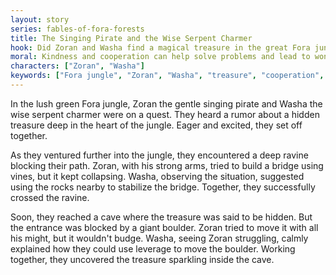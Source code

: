 ```yaml
---
layout: story
series: fables-of-fora-forests
title: The Singing Pirate and the Wise Serpent Charmer
hook: Did Zoran and Washa find a magical treasure in the great Fora jungle?
moral: Kindness and cooperation can help solve problems and lead to wonderful discoveries.
characters: ["Zoran", "Washa"]
keywords: ["Fora jungle", "Zoran", "Washa", "treasure", "cooperation", "kindness", "discovery", "adventure", "jungle quest", "problem-solving"]
---
```


In the lush green Fora jungle, Zoran the gentle singing pirate and Washa the wise serpent charmer were on a quest. They heard a rumor about a hidden treasure deep in the heart of the jungle. Eager and excited, they set off together.

As they ventured further into the jungle, they encountered a deep ravine blocking their path. Zoran, with his strong arms, tried to build a bridge using vines, but it kept collapsing. Washa, observing the situation, suggested using the rocks nearby to stabilize the bridge. Together, they successfully crossed the ravine.

Soon, they reached a cave where the treasure was said to be hidden. But the entrance was blocked by a giant boulder. Zoran tried to move it with all his might, but it wouldn't budge. Washa, seeing Zoran struggling, calmly explained how they could use leverage to move the boulder. Working together, they uncovered the treasure sparkling inside the cave.

